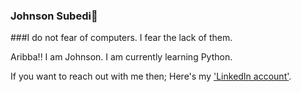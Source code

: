 ### Johnson Subedi🛐
###I do not fear of computers. I fear the lack of them.

Aribba!!
I am Johnson. I am currently learning Python. 

If you want to reach out with me then; Here's my ['LinkedIn account'](https://www.linkedin.com/in/johnson-subedi-154a861aa/). 

